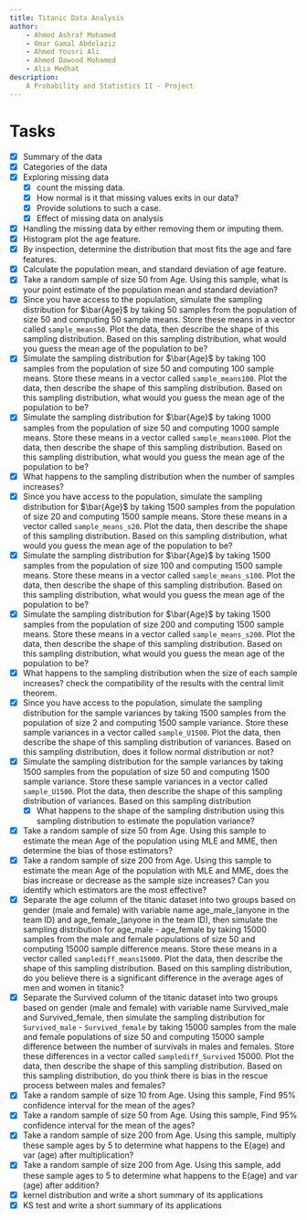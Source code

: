 ```yaml
---
title: Titanic Data Analysis
author: 
    - Ahmed Ashraf Mohamed
    - Omar Gamal Abdelaziz
    - Ahmed Yousri Ali
    - Ahmed Dawood Mohamed
    - Alia Medhat
description: 
    A Probability and Statistics II - Project
---
```


# Tasks

- [x] Summary of the data
- [x] Categories of the data
- [x] Exploring missing data
    - [x] count the missing data.
    - [x] How normal is it that missing values exits in our data?
    - [x] Provide solutions to such a case.
    - [x] Effect of missing data on analysis
- [x] Handling the missing data by either removing them or imputing them.
- [x] Histogram plot the age feature.
- [x] By inspection, determine the distribution that most fits the age and fare features.
- [x] Calculate the population mean, and standard deviation of age feature.
- [x] Take a random sample of size 50 from Age. Using this sample, what is your point estimate of the population mean and standard deviation?
- [x] Since you have access to the population, simulate the sampling distribution for $\bar{Age}$ by taking 50 samples from the population of size 50 and computing 50 sample means. Store these means in a vector called `sample_means50`. Plot the data, then describe the shape of this sampling distribution. Based on this sampling distribution, what would you guess the mean age of the population to be?
- [x] Simulate the sampling distribution for $\bar{Age}$ by taking 100 samples from the population of size 50 and computing 100 sample means. Store these means in a vector called `sample_means100`. Plot the data, then describe the shape of this sampling distribution. Based on this sampling distribution, what would you guess the mean age of the population to be?
- [x] Simulate the sampling distribution for $\bar{Age}$ by taking 1000 samples from the population of size 50 and computing 1000 sample means. Store these means in a vector called `sample_means1000`. Plot the data, then describe the shape of this sampling distribution. Based on this sampling distribution, what would you guess the mean age of the population to be?
- [x] What happens to the sampling distribution when the number of samples increases?
- [x] Since you have access to the population, simulate the sampling distribution for $\bar{Age}$ by taking 1500 samples from the population of size 20 and computing 1500 sample means. Store these means in a vector called `sample_means_s20`. Plot the data, then describe the shape of this sampling distribution. Based on this sampling distribution, what would you guess the mean age of the population to be?
- [x] Simulate the sampling distribution for $\bar{Age}$ by taking 1500 samples from the population of size 100 and computing 1500 sample means. Store these means in a vector called `sample_means_s100`. Plot the data, then describe the shape of this sampling distribution. Based on this sampling distribution, what would you guess the mean age of the population to be?
- [x] Simulate the sampling distribution for $\bar{Age}$ by taking 1500 samples from the population of size 200 and computing 1500 sample means. Store these means in a vector called `sample_means_s200`. Plot the data, then describe the shape of this sampling distribution. Based on this sampling distribution, what would you guess the mean age of the population to be?
- [x] What happens to the sampling distribution when the size of each sample increases? check the compatibility of the results with the central limit theorem.
- [x]  Since you have access to the population, simulate the sampling distribution for the sample variances by taking 1500 samples from the population of size 2 and computing 1500 sample variance. Store these sample variances in a vector called `sample_U1500`. Plot the data, then describe the shape of this sampling distribution of variances. Based on this sampling distribution, does it follow normal distribution or not?
- [x] Simulate the sampling distribution for the sample variances by taking 1500 samples from the population of size 50 and computing 1500 sample variance. Store these sample variances in a vector called `sample_U1500`. Plot the data, then describe the shape of this sampling distribution of variances. Based on this sampling distribution
    - [x] What happens to the shape of the sampling distribution using this sampling distribution to estimate the population variance?
- [x] Take a random sample of size 50 from Age. Using this sample to estimate the mean Age of the population using MLE and MME, then determine the bias of those estimators?
- [x] Take a random sample of size 200 from Age. Using this sample to estimate the mean Age of the population with MLE and MME, does the bias increase or decrease as the sample size increases? Can you identify which estimators are the most effective?
- [x] Separate the age column of the titanic dataset into two groups based on gender (male and female) with variable name age_male_(anyone in the team ID) and age_female_(anyone in the team ID), then simulate the sampling distribution for age_male - age_female by taking 15000 samples from the male and female populations of size 50 and computing 15000 sample difference means. Store these means in a vector called `samplediff_means15000`. Plot the data, then describe the shape of this sampling distribution. Based on this sampling distribution, do you believe there is a significant difference in the average ages of men and women in titanic?
- [x] Separate the Survived column of the titanic dataset into two groups based on gender (male and female) with variable name Survived_male and Survived_female, then simulate the sampling distribution for `Survived_male` - `Survived_female` by taking 15000 samples from the male and female populations of size 50 and computing 15000 sample difference between the number of survivals in males and females. Store these differences in a vector called `samplediff_Survived` 15000. Plot the data, then describe the shape of this sampling distribution. Based on this sampling distribution, do you think there is bias in the rescue process between males and females?
- [x] Take a random sample of size 10 from Age. Using this sample, Find 95% confidence interval for the mean of the ages?
- [x] Take a random sample of size 50 from Age. Using this sample, Find 95% confidence interval for the mean of the ages?
- [x] Take a random sample of size 200 from Age. Using this sample, multiply these sample ages by 5 to determine what happens to the E(age) and var (age) after multiplication?
- [x]  Take a random sample of size 200 from Age. Using this sample, add these sample ages to 5 to determine what happens to the E(age) and var (age) after addition?
- [x] kernel distribution and write a short summary of its applications
- [x] KS test and write a short summary of its applications
